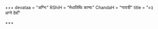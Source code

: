 +++
devataa = "अग्निः"
RShiH = "मेधातिथिः काण्वः"
ChandaH = "गायत्री"
title = "०३ अग्ने देवाँ"

+++
